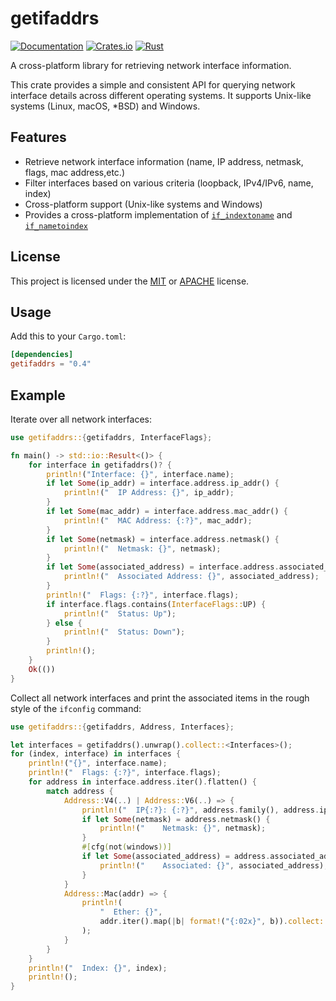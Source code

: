 # getifaddrs

[![Documentation](https://docs.rs/getifaddrs/badge.svg)](https://docs.rs/getifaddrs)
[![Crates.io](https://img.shields.io/crates/v/getifaddrs.svg)](https://crates.io/crates/getifaddrs)
[![Rust](https://github.com/mmastrac/getifaddrs/actions/workflows/rust.yml/badge.svg)](https://github.com/mmastrac/getifaddrs/actions/workflows/rust.yml)

A cross-platform library for retrieving network interface information.

This crate provides a simple and consistent API for querying network interface details
across different operating systems. It supports Unix-like systems (Linux, macOS, *BSD)
and Windows.

## Features

- Retrieve network interface information (name, IP address, netmask, flags, mac
  address,etc.)
- Filter interfaces based on various criteria (loopback, IPv4/IPv6, name, index)
- Cross-platform support (Unix-like systems and Windows)
- Provides a cross-platform implementation of
  [`if_indextoname`](https://docs.rs/getifaddrs/latest/getifaddrs/fn.if_indextoname.html)
  and
  [`if_nametoindex`](https://docs.rs/getifaddrs/latest/getifaddrs/fn.if_nametoindex.html)

## License

This project is licensed under the
[MIT](https://github.com/mmastrac/getifaddrs/blob/master/LICENSE-MIT) or
[APACHE](https://github.com/mmastrac/getifaddrs/blob/master/LICENSE-APACHE)
license.

## Usage

Add this to your `Cargo.toml`:

```toml
[dependencies]
getifaddrs = "0.4"
```

## Example

Iterate over all network interfaces:

```rust
use getifaddrs::{getifaddrs, InterfaceFlags};

fn main() -> std::io::Result<()> {
    for interface in getifaddrs()? {
        println!("Interface: {}", interface.name);
        if let Some(ip_addr) = interface.address.ip_addr() {
            println!("  IP Address: {}", ip_addr);
        }
        if let Some(mac_addr) = interface.address.mac_addr() {
            println!("  MAC Address: {:?}", mac_addr);
        }
        if let Some(netmask) = interface.address.netmask() {
            println!("  Netmask: {}", netmask);
        }
        if let Some(associated_address) = interface.address.associated_address() {
            println!("  Associated Address: {}", associated_address);
        }
        println!("  Flags: {:?}", interface.flags);
        if interface.flags.contains(InterfaceFlags::UP) {
            println!("  Status: Up");
        } else {
            println!("  Status: Down");
        }
        println!();
    }
    Ok(())
}
```

Collect all network interfaces and print the associated items in the rough style
of the `ifconfig` command:

```rust
use getifaddrs::{getifaddrs, Address, Interfaces};

let interfaces = getifaddrs().unwrap().collect::<Interfaces>();
for (index, interface) in interfaces {
    println!("{}", interface.name);
    println!("  Flags: {:?}", interface.flags);
    for address in interface.address.iter().flatten() {
        match address {
            Address::V4(..) | Address::V6(..) => {
                println!("  IP{:?}: {:?}", address.family(), address.ip_addr().unwrap());
                if let Some(netmask) = address.netmask() {
                    println!("    Netmask: {}", netmask);
                }
                #[cfg(not(windows))]
                if let Some(associated_address) = address.associated_address() {
                    println!("    Associated: {}", associated_address);
                }
            }
            Address::Mac(addr) => {
                println!(
                    "  Ether: {}",
                    addr.iter().map(|b| format!("{:02x}", b)).collect::<Vec<_>>().join(":")
                );
            }
        }
    }
    println!("  Index: {}", index);
    println!();
}
```
